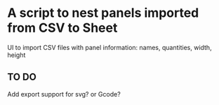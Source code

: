 # A script to nest panels imported from CSV to Sheet

UI to import CSV files with panel information:
names, quantities, width, height


## TO DO

Add export support for svg? or Gcode?
